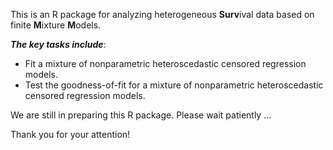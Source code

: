 This is an R package for analyzing heterogeneous **Surv**ival data based on finite **M**ixture **M**odels.

***The key tasks include***: 
- Fit a mixture of nonparametric heteroscedastic censored regression models.
- Test the goodness-of-fit for a mixture of nonparametric heteroscedastic censored regression models.

We are still in preparing this R package. Please wait patiently ...

Thank you for your attention!
